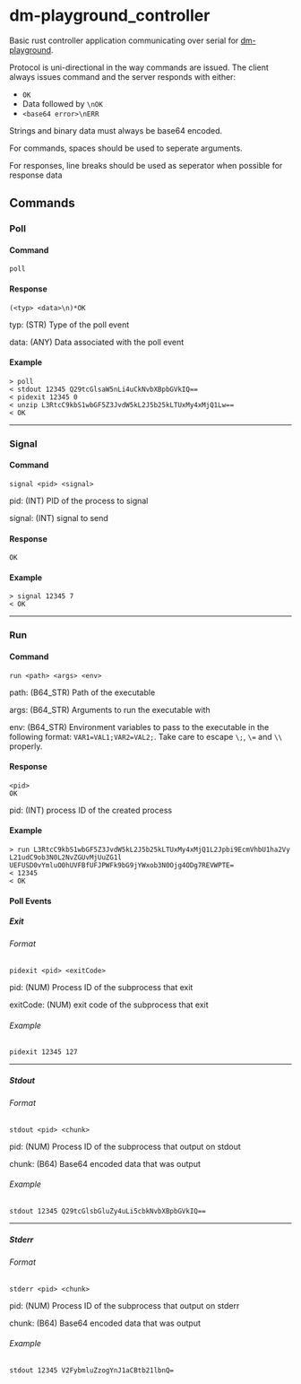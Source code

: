 # dm-playground_controller

Basic rust controller application communicating over serial for [dm-playground](https://github.com/spacestation13/dm-playground).

Protocol is uni-directional in the way commands are issued. The client always issues command and the server responds
with either:
- `OK`
- Data followed by `\nOK`
- `<base64 error>\nERR`

Strings and binary data must always be base64 encoded.

For commands, spaces should be used to seperate arguments. 

For responses, line breaks should be used as seperator when possible for response data

## Commands
### Poll
#### Command 
`poll`
#### Response

```
(<typ> <data>\n)*OK
```
typ: (STR) Type of the poll event

data: (ANY) Data associated with the poll event
#### Example
```
> poll
< stdout 12345 Q29tcGlsaW5nLi4uCkNvbXBpbGVkIQ==
< pidexit 12345 0
< unzip L3RtcC9kbS1wbGF5Z3JvdW5kL2J5b25kLTUxMy4xMjQ1Lw==
< OK
```

___

### Signal
#### Command
`signal <pid> <signal>`

pid: (INT) PID of the process to signal

signal: (INT) signal to send

#### Response
`OK`

#### Example
```
> signal 12345 7
< OK
```
___
### Run
#### Command
`run <path> <args> <env>`

path: (B64_STR) Path of the executable

args: (B64_STR) Arguments to run the executable with

env: (B64_STR) Environment variables to pass to the executable in the following format: `VAR1=VAL1;VAR2=VAL2;`. Take care to escape `\;`, `\=` and `\\` properly. 

#### Response
```
<pid>
OK
```

pid: (INT) process ID of the created process

#### Example
```
> run L3RtcC9kbS1wbGF5Z3JvdW5kL2J5b25kLTUxMy4xMjQ1L2Jpbi9EcmVhbU1ha2Vy L21udC9ob3N0L2NvZGUvMjUuZG1l UEFUSD0vYmluO0hUVFBfUFJPWFk9bG9jYWxob3N0Ojg4ODg7REVWPTE=
< 12345
< OK 
```

#### Poll Events
##### Exit
###### Format
`pidexit <pid> <exitCode>`

pid: (NUM) Process ID of the subprocess that exit

exitCode: (NUM) exit code of the subprocess that exit

###### Example
`pidexit 12345 127`
___
##### Stdout
###### Format
`stdout <pid> <chunk>`

pid: (NUM) Process ID of the subprocess that output on stdout

chunk: (B64) Base64 encoded data that was output

###### Example
`stdout 12345 Q29tcGlsbGluZy4uLi5cbkNvbXBpbGVkIQ==`
___
##### Stderr
###### Format
`stderr <pid> <chunk>`

pid: (NUM) Process ID of the subprocess that output on stderr

chunk: (B64) Base64 encoded data that was output

###### Example
`stdout 12345 V2FybmluZzogYnJ1aCBtb21lbnQ=`